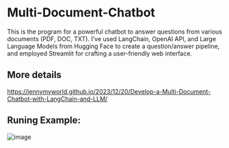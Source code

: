 # Multi-Document-Chatbot
This is the program for a powerful chatbot to answer questions from various documents (PDF, DOC, TXT). I’ve used LangChain, OpenAI API, and Large Language Models from Hugging Face to create a question/answer pipeline, and employed Streamlit for crafting a user-friendly web interface.

## More details
https://jennymyworld.github.io/2023/12/20/Develop-a-Multi-Document-Chatbot-with-LangChain-and-LLM/

## Runing Example:
![image](https://github.com/JennyMyworld/Multi-Document-Chatbot/assets/138403616/1c4c4669-61dd-4d03-baf1-05b2f42bcdb0)
